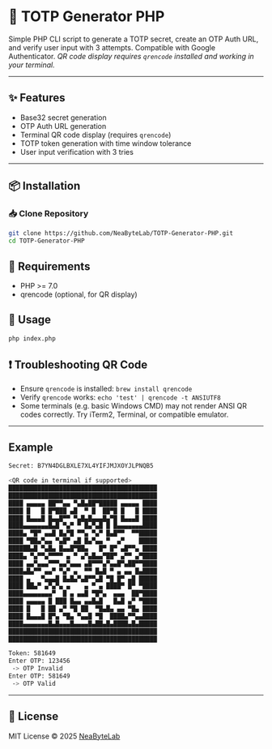 # 🔐 TOTP Generator PHP

Simple PHP CLI script to generate a TOTP secret, create an OTP Auth URL, and verify user input with 3 attempts. Compatible with Google Authenticator. *QR code display requires `qrencode` installed and working in your terminal.*

---

## ✨ Features
- Base32 secret generation
- OTP Auth URL generation
- Terminal QR code display (requires `qrencode`)
- TOTP token generation with time window tolerance
- User input verification with 3 tries

--- 

## 📦 Installation

### 📥 Clone Repository
```bash
git clone https://github.com/NeaByteLab/TOTP-Generator-PHP.git
cd TOTP-Generator-PHP
```

## 🔧 Requirements
- PHP >= 7.0
- qrencode (optional, for QR display)

## 🚀 Usage
```bash
php index.php
```

## ❗ Troubleshooting QR Code
- Ensure `qrencode` is installed: `brew install qrencode`
- Verify `qrencode` works: `echo 'test' | qrencode -t ANSIUTF8`
- Some terminals (e.g. basic Windows CMD) may not render ANSI QR codes correctly. Try iTerm2, Terminal, or compatible emulator.

---

## Example
```bash
Secret: B7YN4DGLBXLE7XL4YIFJMJXOYJLPNQB5

<QR code in terminal if supported>
█████████████████████████████████████████
█████████████████████████████████████████
████ ▄▄▄▄▄ ██▀▀▄▄ ▀▄█▄██▀█████ ▄▄▄▄▄ ████
████ █   █ █▀███ ▄█  ▀ █  ██▀█ █   █ ████
████ █▄▄▄█ █▄▄█▀▀ ▀▄█▄█▄▄▄█▄▀█ █▄▄▄█ ████
████▄▄▄▄▄▄▄█▄█ ▀▄▀ ▀ █▄▀▄█ █ █▄▄▄▄▄▄▄████
████▄ ▀█▀ ▄▄█ █▄▀█ ▀▀▄ ▀▄▀ █▄█▀▀  ▀▀█████
████ ▀██▄▀▄▄ ▀▄█▀ ▄█ █▄▀▄▄ ▀  ▄▀    █████
██████▄█ ▀▄█▄ █▄▄█▀██▄   █▀ █▀ ▄█▀▀▄ ████
████▄ ▀▄▀▀▄▀▀▀▀ ▄ ▀ ▄▀▄█▄▄▀██▀ ▄▀▀ ▄▀████
████ ▄▄▀▄▄▄▀▀▀▄▄▀▄▄▄ ▄█▀▀▀▄▀▄▄█▀▄██▀▀████
████▄█▄▀▀ ▄▄▀ ▀▄▀ ▄  ▀▀ █▄█ ▀ ▄ ▄▄ █▄████
████ ▄   ▀▄▄▄█ █▄█▄▀▄█▀▀▄█ ▀█ █▀ ▄█ █████
████ ██▄▀ ▄▀▄▀▄ ▄    ▄ ▀ ▄ ████▀ █▀ ▀████
████▄▄▄▄▄▄▄▄▀  █ ▄ ▄▄█ ▀█▀▄  ▄▄▄  ██▀████
████ ▄▄▄▄▄ █ ███ █▄▄ ▄▄█▄█   █▄█ ▄▀ ▀████
████ █   █ ██ ▄▀ ▀█ ██  ▀█▄█▄ ▄▄ ▀█▄ ████
████ █▄▄▄█ █▀▄ ▀█▄ ▀▄▄█ ▀█  ████▄▀▀▄▄████
████▄▄▄▄▄▄▄█▄█▄▄▄█▄▄▄▄█▄██▄█▄████▄█▄█████
█████████████████████████████████████████
█████████████████████████████████████████

Token: 581649
Enter OTP: 123456
 -> OTP Invalid
Enter OTP: 581649
 -> OTP Valid
```

---

## 📜 License
MIT License © 2025 [NeaByteLab](https://github.com/NeaByteLab)